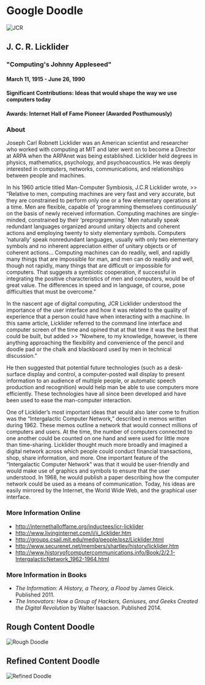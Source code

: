 # Google Doodle

![JCR](https://upload.wikimedia.org/wikipedia/commons/6/66/J._C._R._Licklider.jpg)

## J. C. R. Licklider
### "Computing's Johnny Appleseed"
#### March 11, 1915 - June 26, 1990
#### Significant Contributions: Ideas that would shape the way we use computers today
#### Awards: Internet Hall of Fame Pioneer (Awarded Posthumously)

### About 
Joseph Carl Robnett Licklider was an American scientist and researcher who worked with computing at MIT and later went on to become a Director at ARPA when the ARPAnet was being established. Licklider held degrees in physics, mathematics, psychology, and psychoacoustics. He was deeply interested in computers, networks, communications, and relationships between people and machines. 

In his 1960 article titled Man-Computer Symbiosis, J.C.R Licklider wrote, >> “Relative to men, computing machines are very fast and very accurate, but they are constrained to perform only one or a few elementary operations at a time. Men are flexible, capable of ‘programming themselves continuously’ on the basis of newly received information. Computing machines are single-minded, constrained by their ‘preprogramming.’ Men naturally speak redundant languages organized around unitary objects and coherent actions and employing twenty to sixty elementary symbols. Computers ‘naturally’ speak nonredundant languages, usually with only two elementary symbols and no inherent appreciation either of unitary objects or of coherent actions… Computing machines can do readily, well, and rapidly many things that are impossible for man, and men can do readily and well, though not rapidly, many things that are difficult or impossible for computers. That suggests a symbiotic cooperation, if successful in integrating the positive characteristics of men and computers, would be of great value. The differences in speed and in language, of course, pose difficulties that must be overcome.”

In the nascent age of digital computing, JCR Licklider understood the importance of the user interface and how it was related to the quality of experience that a person could have when interacting with a machine. In this same article, Licklider referred to the command line interface and computer screen of the time and opined that at that time it was the best that could be built, but added >> “Nowhere, to my knowledge, however, is there anything approaching the flexibility and convenience of the pencil and doodle pad or the chalk and blackboard used by men in technical discussion.”  

He then suggested that potential future technologies (such as a desk-surface display and control, a computer-posted wall display to present information to an audience of multiple people, or automatic speech production and recognition) would help man be able to use computers more efficiently. These technologies have all since been developed and have been used to ease the man-computer interaction.

One of Licklider’s most important ideas that would also later come to fruition was the “Intergalactic Computer Network,” described in memos written during 1962. These memos outline a network that would connect millions of computers and users. At the time, the number of computers connected to one another could be counted on one hand and were used for little more than time-sharing. Licklider thought much more broadly and imagined a digital network across which people could conduct financial transactions, shop, share information, and more. One important feature of the “Intergalactic Computer Network” was that it would be user-friendly and would make use of graphics and symbols to ensure that the user understood. In 1968, he would publish a paper describing how the computer network could be used as a means of communication. Today, his ideas are easily mirrored by the Internet, the World Wide Web, and the graphical user interface. 

### More Information Online
* http://internethalloffame.org/inductees/jcr-licklider
* http://www.livinginternet.com/i/ii_licklider.htm
* http://groups.csail.mit.edu/medg/people/psz/Licklider.html
* http://www.securenet.net/members/shartley/history/licklider.htm
* http://www.historyofcomputercommunications.info/Book/2/2.1-IntergalacticNetwork_1962-1964.html

### More Information in Books
* _The Information: A History, a Theory, a Flood_ by James Gleick. Published 2011.
* _The Innovators: How a Group of Hackers, Geniuses, and Geeks Created the Digital Revolution_ by Walter Isaacson. Published 2014.

## Rough Content Doodle
![Rough Doodle](http://i.imgur.com/Aun3VQL.png)

## Refined Content Doodle
![Refined Doodle](http://i.imgur.com/c0rxhHX.png)
